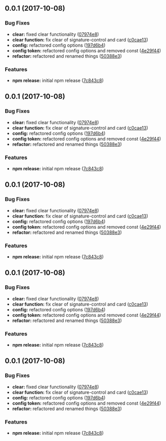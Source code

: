 <a name="0.0.1"></a>
## 0.0.1 (2017-10-08)


### Bug Fixes

* **clear:** fixed clear functionality ([07974e8](https://github.com/BioPhoton/angular-signature-pad/commit/07974e8))
* **clear function:** fix clear of signature-control and card ([c0cae13](https://github.com/BioPhoton/angular-signature-pad/commit/c0cae13))
* **config:** refactored config options ([197d6b4](https://github.com/BioPhoton/angular-signature-pad/commit/197d6b4))
* **config token:** refactored config options and removed const ([4e29f44](https://github.com/BioPhoton/angular-signature-pad/commit/4e29f44))
* **refactor:** refactored and renamed things ([50388e3](https://github.com/BioPhoton/angular-signature-pad/commit/50388e3))


### Features

* **npm release:** initial npm release ([7c843c8](https://github.com/BioPhoton/angular-signature-pad/commit/7c843c8))



<a name="0.0.1"></a>
## 0.0.1 (2017-10-08)


### Bug Fixes

* **clear:** fixed clear functionality ([07974e8](https://github.com/BioPhoton/angular-signature-pad/commit/07974e8))
* **clear function:** fix clear of signature-control and card ([c0cae13](https://github.com/BioPhoton/angular-signature-pad/commit/c0cae13))
* **config:** refactored config options ([197d6b4](https://github.com/BioPhoton/angular-signature-pad/commit/197d6b4))
* **config token:** refactored config options and removed const ([4e29f44](https://github.com/BioPhoton/angular-signature-pad/commit/4e29f44))
* **refactor:** refactored and renamed things ([50388e3](https://github.com/BioPhoton/angular-signature-pad/commit/50388e3))


### Features

* **npm release:** initial npm release ([7c843c8](https://github.com/BioPhoton/angular-signature-pad/commit/7c843c8))



<a name="0.0.1"></a>
## 0.0.1 (2017-10-08)


### Bug Fixes

* **clear:** fixed clear functionality ([07974e8](https://github.com/BioPhoton/angular-signature-pad/commit/07974e8))
* **clear function:** fix clear of signature-control and card ([c0cae13](https://github.com/BioPhoton/angular-signature-pad/commit/c0cae13))
* **config:** refactored config options ([197d6b4](https://github.com/BioPhoton/angular-signature-pad/commit/197d6b4))
* **config token:** refactored config options and removed const ([4e29f44](https://github.com/BioPhoton/angular-signature-pad/commit/4e29f44))
* **refactor:** refactored and renamed things ([50388e3](https://github.com/BioPhoton/angular-signature-pad/commit/50388e3))


### Features

* **npm release:** initial npm release ([7c843c8](https://github.com/BioPhoton/angular-signature-pad/commit/7c843c8))



<a name="0.0.1"></a>
## 0.0.1 (2017-10-08)


### Bug Fixes

* **clear:** fixed clear functionality ([07974e8](https://github.com/BioPhoton/angular-signature-pad/commit/07974e8))
* **clear function:** fix clear of signature-control and card ([c0cae13](https://github.com/BioPhoton/angular-signature-pad/commit/c0cae13))
* **config:** refactored config options ([197d6b4](https://github.com/BioPhoton/angular-signature-pad/commit/197d6b4))
* **config token:** refactored config options and removed const ([4e29f44](https://github.com/BioPhoton/angular-signature-pad/commit/4e29f44))
* **refactor:** refactored and renamed things ([50388e3](https://github.com/BioPhoton/angular-signature-pad/commit/50388e3))


### Features

* **npm release:** initial npm release ([7c843c8](https://github.com/BioPhoton/angular-signature-pad/commit/7c843c8))



<a name="0.0.1"></a>
## 0.0.1 (2017-10-08)


### Bug Fixes

* **clear:** fixed clear functionality ([07974e8](https://github.com/BioPhoton/angular-signature-pad/commit/07974e8))
* **clear function:** fix clear of signature-control and card ([c0cae13](https://github.com/BioPhoton/angular-signature-pad/commit/c0cae13))
* **config:** refactored config options ([197d6b4](https://github.com/BioPhoton/angular-signature-pad/commit/197d6b4))
* **config token:** refactored config options and removed const ([4e29f44](https://github.com/BioPhoton/angular-signature-pad/commit/4e29f44))
* **refactor:** refactored and renamed things ([50388e3](https://github.com/BioPhoton/angular-signature-pad/commit/50388e3))


### Features

* **npm release:** initial npm release ([7c843c8](https://github.com/BioPhoton/angular-signature-pad/commit/7c843c8))



